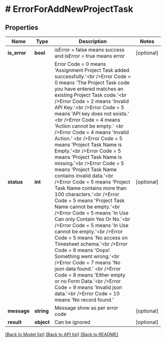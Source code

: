 # # ErrorForAddNewProjectTask

## Properties

Name | Type | Description | Notes
------------ | ------------- | ------------- | -------------
**is_error** | **bool** | isError &#x3D; false means success and isError &#x3D; true means error | [optional]
**status** | **int** | Error Code &#x3D; 0 means &#39;Assignment Project Task added successfully.&#39;&lt;br /&gt;Error Code &#x3D; 0 means &#39;The Project Task code you have entered matches an existing Project Task code.&#39;&lt;br /&gt;Error Code &#x3D; 2 means &#39;Invalid API Key.&#39;&lt;br /&gt;Error Code &#x3D; 5 means &#39;API key does not exists.&#39; &lt;br /&gt;Error Code &#x3D; 4 means &#39;Action cannot be empty.&#39; &lt;br /&gt;Error Code &#x3D; 4 means &#39;Invalid Action.&#39; &lt;br /&gt;Error Code &#x3D; 5 means &#39;Project Task Name is Empty.&#39;&lt;br /&gt;Error Code &#x3D; 5 means &#39;Project Task Name is missing.&#39;&lt;br /&gt;Error Code &#x3D; 5 means &#39;Project Task Name  contains invalid data.&#39;&lt;br /&gt;Error Code &#x3D; 5 means &#39;Project Task Name contains more than 100 characters.&#39;&lt;br /&gt;Error Code &#x3D; 5 means &#39;Project Task Name cannot be empty.&#39;&lt;br /&gt;Error Code &#x3D; 5 means &#39;In Use Can only Contain Yes Or No.&#39;&lt;br /&gt;Error Code &#x3D; 5 means &#39;In Use cannot be empty.&#39;&lt;br /&gt;Error Code &#x3D; 5 means &#39;No access on Timesheet schema.&#39;&lt;br /&gt;Error Code &#x3D; 6 means &#39;Oops! Something went wrong.&#39;&lt;br /&gt;Error Code &#x3D; 7 means &#39;No json data found.&#39; &lt;br /&gt;Error Code &#x3D; 8 means &#39;Either empty or no Form Data.&#39;&lt;br /&gt;Error Code &#x3D; 9 means &#39;Invalid json data.&#39;&lt;br /&gt;Error Code &#x3D; 10 means &#39;No record found.&#39; | [optional]
**message** | **string** | Message show as per error code | [optional]
**result** | **object** | Can be ignored | [optional]

[[Back to Model list]](../../README.md#models) [[Back to API list]](../../README.md#endpoints) [[Back to README]](../../README.md)
